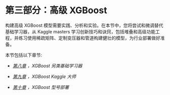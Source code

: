 

# 第三部分：高级 XGBoost

构建高级 XGBoost 模型需要实践、分析和实验。在本节中，您将尝试和微调替代基础学习器，从 Kaggle masters 学习创新技巧和诀窍，包括堆叠和高级功能工程，并练习使用稀疏矩阵、定制变压器和管道构建健壮的模型，为行业部署做好准备。

本节包括以下章节:

*   [*第八章*](B15551_08_Final_NM_ePUB.xhtml#_idTextAnchor189) *，XGBoost 另类基础学习器*

*   [*第九章*](B15551_09_Final_NM_ePUB.xhtml#_idTextAnchor211) *，XGBoost Kaggle 大师*

*   [*第十章*](B15551_10_Final_NM_ePUB.xhtml#_idTextAnchor230) *，XGBoost 型号部署*